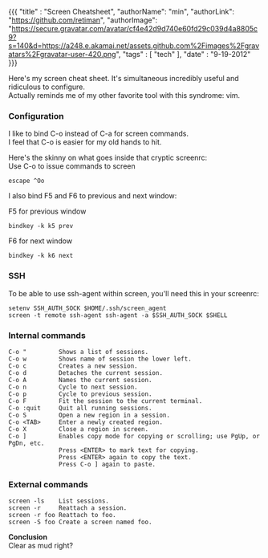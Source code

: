 {{{
  "title" : "Screen Cheatsheet",
  "authorName": "min",
  "authorLink": "https://github.com/retiman",
  "authorImage": "https://secure.gravatar.com/avatar/cf4e42d9d740e60fd29c039d4a8805c9?s=140&d=https://a248.e.akamai.net/assets.github.com%2Fimages%2Fgravatars%2Fgravatar-user-420.png",
  "tags" : [ "tech" ],
  "date" : "9-19-2012"
}}}

Here's my screen cheat sheet. It's simultaneous incredibly useful and ridiculous to configure.  
Actually reminds me of my other favorite tool with this syndrome: vim.

### Configuration

I like to bind C-o instead of C-a for screen commands.  
I feel that C-o is easier for my old hands to hit.

Here's the skinny on what goes inside that cryptic screenrc:  
Use C-o to issue commands to screen

    escape ^Oo
 
I also bind F5 and F6 to previous and next window:

F5 for previous window

    bindkey -k k5 prev

F6 for next window

    bindkey -k k6 next

### SSH

To be able to use ssh-agent within screen, you'll need this in your screenrc:

    setenv SSH_AUTH_SOCK $HOME/.ssh/screen_agent
    screen -t remote ssh-agent ssh-agent -a $SSH_AUTH_SOCK $SHELL

### Internal commands

    C-o "         Shows a list of sessions.
    C-o w         Shows name of session the lower left.
    C-o c         Creates a new session.
    C-o d         Detaches the current session.
    C-o A         Names the current session.
    C-o n         Cycle to next session.
    C-o p         Cycle to previous session.
    C-o F         Fit the session to the current terminal.
    C-o :quit     Quit all running sessions.
    C-o S         Open a new region in a session.
    C-o <TAB>     Enter a newly created region.
    C-o X         Close a region in screen.
    C-o ]         Enables copy mode for copying or scrolling; use PgUp, or PgDn, etc.
                  Press <ENTER> to mark text for copying.
                  Press <ENTER> again to copy the text.
                  Press C-o ] again to paste.

### External commands

    screen -ls    List sessions.
    screen -r     Reattach a session.
    screen -r foo Reattach to foo.
    screen -S foo Create a screen named foo.
 
**Conclusion**  
Clear as mud right?

